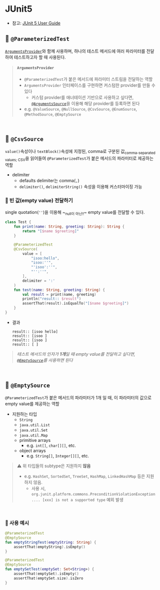 # JUnit5
- 참고: [JUnit 5 User Guide](https://junit.org/junit5/docs/current/user-guide/)

## :large_orange_diamond: `@ParameterizedTest`
[`ArgumentsProvider`](https://junit.org/junit5/docs/current/api/org.junit.jupiter.params/org/junit/jupiter/params/provider/ArgumentsProvider.html)와 함께 사용하며, 하나의 테스트 메서드에 여러 파라미터를 전달하여 테스트하고자 할 때 사용된다.  

> #### `ArgumentsProvider`
> - `@ParameterizedTest`가 붙은 메서드에 파라미터 스트림을 전달하는 역할
> - `ArgumentsProvider` 인터페이스를 구현하면 커스텀한 provider를 만들 수 있다
>   - 커스텀 provider를 애너테이션 기반으로 사용하고 싶다면, [`@ArgumentsSource`](https://junit.org/junit5/docs/current/api/org.junit.jupiter.params/org/junit/jupiter/params/provider/ArgumentsSource.html)을 이용해 해당 provider를 등록하면 된다
> - e.g. `@ValueSource`, `@NullSource`, `@CsvSource`, `@EnumSource`, `@MethodSource`, `@EmptySource`

<br/>

## :large_orange_diamond: `@CsvSource`
`value()`속성이나 `textBlock()`속성에 지정된, comma로 구분된 값<sub>comma-separated values; CSV</sub>을 읽어들여 `@ParameterizedTest`가 붙은 메서드의 파라미터로 제공하는 역할

- delimiter
    - defaults delimiter는 comma(`,`)
    - `delimiter()`, `delimiterString()` 속성을 이용해 커스터마이징 가능

### :small_blue_diamond: 빈 값(empty value) 전달하기 
single quotation(`''`)을 이용해 ~<sub>null이 아닌!!</sub>~ empty value를 전달할 수 있다.
```kotlin
class Test {
    fun print(name: String, greeting: String): String {
        return "[$name $greeting]"
    }

    @ParameterizedTest
    @CsvSource(
        value = [
            "isoo:hello",
            "isoo:''",
            "'isoo':''",
            "'':''",
        ],
        delimiter = ':'
    )
    fun test(name: String, greeting: String) {
        val result = print(name, greeting)
        println("result:: $result")
        assertThat(result).isEqualTo("[$name $greeting]")
    }
}
```
- 결과
    ```
    result:: [isoo hello]
    result:: [isoo ]
    result:: [isoo ]
    result:: [ ]
    ```

> *테스트 메서드의 인자가 **1개**일 때 empty value를 전달하고 싶다면, [`@EmptySource`](https://junit.org/junit5/docs/5.5.0/api/org/junit/jupiter/params/provider/EmptySource.html)를 사용하면 된다*

<br/>

## :large_orange_diamond: `@EmptySource`
`@ParameterizedTest`가 붙은 메서드의 파라미터가 1개 일 때, 이 파라미터의 값으로 empty value를 제공하는 역할

- 지원하는 타입
    - `String`
    - `java.util.List`
    - `java.util.Set`
    - `java.util.Map`
    - primitive arrays  
        - e.g. `int[]`, `char[][]`, etc.
    - object arrays 
        - e.g. `String[]`, `Integer[][]`, etc.

> :warning: 위 타입들의 subtype은 지원하지 **않음**
> - e.g. `HashSet`, `SortedSet`, `TreeSet`, `HashMap`, `LinkedHashMap` 등은 지원하지 않음. 
>   - 사용 시, `org.junit.platform.commons.PreconditionViolationException .... [xxx] is not a supported type` 예외 발생  

<br/>

### :small_blue_diamond: 사용 예시
```kotlin
@ParameterizedTest
@EmptySource
fun emptyStringTest(emptyString: String) {
    assertThat(emptyString).isEmpty()
}

@ParameterizedTest
@EmptySource
fun emptySetTest(emptySet: Set<String>) {
    assertThat(emptySet).isEmpty()
    assertThat(emptySet.size).isZero
}
```
